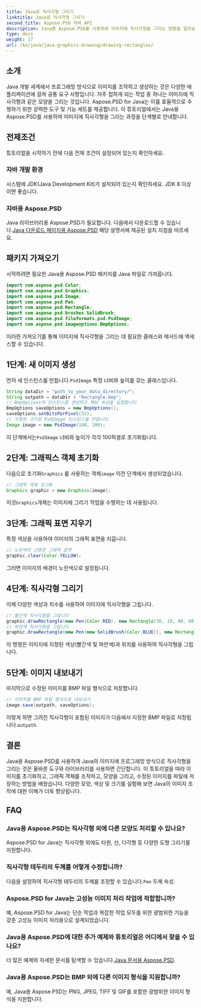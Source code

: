 ```yaml
---
title: Java로 직사각형 그리기
linktitle: Java로 직사각형 그리기
second_title: Aspose.PSD 자바 API
description: Java용 Aspose.PSD를 사용하여 이미지에 직사각형을 그리는 방법을 알아보세요. 이 튜토리얼은 Java 개발자를 단계별로 안내합니다. 이미지 조작 작업에 적합합니다.
type: docs
weight: 17
url: /ko/java/java-graphics-drawing/drawing-rectangles/
---
```

## 소개
Java 개발 세계에서 프로그래밍 방식으로 이미지를 조작하고 생성하는 것은 다양한 애플리케이션에 걸쳐 공통 요구 사항입니다. 자주 접하게 되는 작업 중 하나는 이미지에 직사각형과 같은 모양을 그리는 것입니다. Aspose.PSD for Java는 이를 효율적으로 수행하기 위한 강력한 도구 및 기능 세트를 제공합니다. 이 튜토리얼에서는 Java용 Aspose.PSD를 사용하여 이미지에 직사각형을 그리는 과정을 단계별로 안내합니다.
## 전제조건
튜토리얼을 시작하기 전에 다음 전제 조건이 설정되어 있는지 확인하세요.
### 자바 개발 환경
시스템에 JDK(Java Development Kit)가 설치되어 있는지 확인하세요. JDK 8 이상이면 좋습니다.
### 자바용 Aspose.PSD
 Java 라이브러리용 Aspose.PSD가 필요합니다. 다음에서 다운로드할 수 있습니다.[Java 다운로드 페이지용 Aspose.PSD](https://releases.aspose.com/psd/java/) 해당 설명서에 제공된 설치 지침을 따르세요.
## 패키지 가져오기
시작하려면 필요한 Java용 Aspose.PSD 패키지를 Java 파일로 가져옵니다.
```java
import com.aspose.psd.Color;
import com.aspose.psd.Graphics;
import com.aspose.psd.Image;
import com.aspose.psd.Pen;
import com.aspose.psd.Rectangle;
import com.aspose.psd.brushes.SolidBrush;
import com.aspose.psd.fileformats.psd.PsdImage;
import com.aspose.psd.imageoptions.BmpOptions;
```
이러한 가져오기를 통해 이미지에 직사각형을 그리는 데 필요한 클래스와 메서드에 액세스할 수 있습니다.
## 1단계: 새 이미지 생성
 먼저 새 인스턴스를 만듭니다.`PsdImage` 특정 너비와 높이를 갖는 클래스입니다.
```java
String dataDir = "path_to_your_data_directory/";
String outpath = dataDir + "Rectangle.bmp";
// BmpOptions의 인스턴스를 생성하고 해당 속성을 설정합니다.
BmpOptions saveOptions = new BmpOptions();
saveOptions.setBitsPerPixel(32);
// 지정된 크기로 PsdImage 인스턴스를 만듭니다.
Image image = new PsdImage(100, 100);
```
 이 단계에서는`PsdImage` 너비와 높이가 각각 100픽셀로 초기화됩니다.
## 2단계: 그래픽스 객체 초기화
 다음으로 초기화`Graphics` 를 사용하는 객체`image` 이전 단계에서 생성되었습니다.
```java
// 그래픽 객체 초기화
Graphics graphic = new Graphics(image);
```
 이것`Graphics`개체는 이미지에 그리기 작업을 수행하는 데 사용됩니다.
## 3단계: 그래픽 표면 지우기
특정 색상을 사용하여 이미지의 그래픽 표면을 지웁니다.
```java
// 노란색의 선명한 그래픽 표면
graphic.clear(Color.YELLOW);
```
그러면 이미지의 배경이 노란색으로 설정됩니다.
## 4단계: 직사각형 그리기
이제 다양한 색상과 치수를 사용하여 이미지에 직사각형을 그립니다.
```java
// 빨간색 직사각형을 그립니다
graphic.drawRectangle(new Pen(Color.RED), new Rectangle(30, 10, 40, 80));
// 파란색 직사각형을 그립니다
graphic.drawRectangle(new Pen(new SolidBrush(Color.BLUE)), new Rectangle(10, 30, 80, 40));
```
이 명령은 이미지에 지정된 색상(빨간색 및 파란색)과 위치를 사용하여 직사각형을 그립니다.
## 5단계: 이미지 내보내기
마지막으로 수정된 이미지를 BMP 파일 형식으로 저장합니다.
```java
// 이미지를 BMP 파일 형식으로 내보내기
image.save(outpath, saveOptions);
```
 이렇게 하면 그려진 직사각형이 포함된 이미지가 다음에서 지정한 BMP 파일로 저장됩니다.`outpath`.

## 결론
Java용 Aspose.PSD를 사용하여 Java의 이미지에 프로그래밍 방식으로 직사각형을 그리는 것은 올바른 도구와 라이브러리를 사용하면 간단합니다. 이 튜토리얼을 따라 이미지를 초기화하고, 그래픽 객체를 조작하고, 모양을 그리고, 수정된 이미지를 파일에 저장하는 방법을 배웠습니다. 다양한 모양, 색상 및 크기를 실험해 보면 Java의 이미지 조작에 대한 이해가 더욱 향상됩니다.
## FAQ
### Java용 Aspose.PSD는 직사각형 외에 다른 모양도 처리할 수 있나요?
Aspose.PSD for Java는 직사각형 외에도 타원, 선, 다각형 등 다양한 도형 그리기를 지원합니다.
### 직사각형 테두리의 두께를 어떻게 수정합니까?
 다음을 설정하여 직사각형 테두리의 두께를 조정할 수 있습니다.`Pen` 두께 속성.
### Aspose.PSD for Java는 고성능 이미지 처리 작업에 적합합니까?
예, Aspose.PSD for Java는 단순 작업과 복잡한 작업 모두를 위한 광범위한 기능을 갖춘 고성능 이미지 처리용으로 설계되었습니다.
### Java용 Aspose.PSD에 대한 추가 예제와 튜토리얼은 어디에서 찾을 수 있나요?
 더 많은 예제와 자세한 문서를 탐색할 수 있습니다.[Java 문서용 Aspose.PSD](https://reference.aspose.com/psd/java/).
### Java용 Aspose.PSD는 BMP 외에 다른 이미지 형식을 지원합니까?
예, Java용 Aspose.PSD는 PNG, JPEG, TIFF 및 GIF를 포함한 광범위한 이미지 형식을 지원합니다.